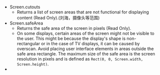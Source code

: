 - Screen.cutouts
	- Returns a list of screen areas that are not functional for displaying content (Read Only).(刘海，摄像头等范围)
- Screen.safeArea
	- Returns the safe area of the screen in pixels (Read Only).
	- On some displays, certain areas of the screen might not be visible to the user. This might be because the display's shape is non-rectangular or in the case of TV displays, it can be caused by overscan. Avoid placing user interface elements in areas outside the safe area rectangle. The maximum size of the safe area is the screen resolution in pixels and is defined as `Rect(0, 0, Screen.width, Screen.height)`.
-